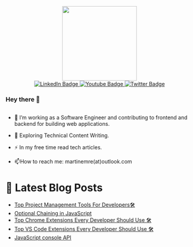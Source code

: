 <div id="header" align="center">
  <img src="https://media.giphy.com/media/bk8UGCysurqC2gmJ0o/giphy.gif" width="200"/>
</div>
<div id="badges"  align="center" >
  <a href="your-linkedin-URL">
    <img src="https://img.shields.io/badge/LinkedIn-blue?style=for-the-badge&logo=linkedin&logoColor=white" alt="LinkedIn Badge"/>
  </a>
  <a href="your-youtube-URL">
    <img src="https://img.shields.io/badge/YouTube-red?style=for-the-badge&logo=youtube&logoColor=white" alt="Youtube Badge"/>
  </a>
  <a href="your-twitter-URL">
    <img src="https://img.shields.io/badge/Twitter-blue?style=for-the-badge&logo=twitter&logoColor=white" alt="Twitter Badge"/>
  </a>   
</div>

### Hey there 👋 
<img src="https://komarev.com/ghpvc/?username=martin3mre&style=flat-square&color=blue" alt=""/>


- :telescope: I’m working as a Software Engineer and contributing to frontend and backend for building web applications.

- :seedling: Exploring Technical Content Writing.

- :zap: In my free time read tech articles.

- :mailbox:How to reach me: martinemre(at)outlook.com

# 📩 Latest Blog Posts 
<!-- BLOG-POST-LIST:START -->
- [Top Project Management Tools For Developers🛠](https://iamdarshshah.hashnode.dev/top-project-management-tools-for-developers)
- [Optional Chaining in JavaScript](https://iamdarshshah.hashnode.dev/optional-chaining-in-javascript)
- [Top Chrome Extensions Every Developer Should Use 🛠](https://iamdarshshah.hashnode.dev/top-chrome-extensions-every-developer-should-use)
- [Top VS Code Extensions Every Developer Should Use 🛠](https://iamdarshshah.hashnode.dev/top-vs-code-extensions-every-developer-should-use)
- [JavaScript console API](https://iamdarshshah.hashnode.dev/javascript-console-api)
<!-- BLOG-POST-LIST:END -->
